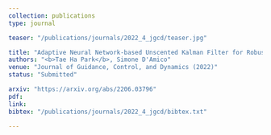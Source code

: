 ```yaml
---
collection: publications
type: journal

teaser: "/publications/journals/2022_4_jgcd/teaser.jpg"

title: "Adaptive Neural Network-based Unscented Kalman Filter for Robust Pose Tracking of Noncooperative Spacecraft"
authors: "<b>Tae Ha Park</b>, Simone D'Amico"
venue: "Journal of Guidance, Control, and Dynamics (2022)"
status: "Submitted"

arxiv: "https://arxiv.org/abs/2206.03796"
pdf:
link:
bibtex: "/publications/journals/2022_4_jgcd/bibtex.txt"

---
```


